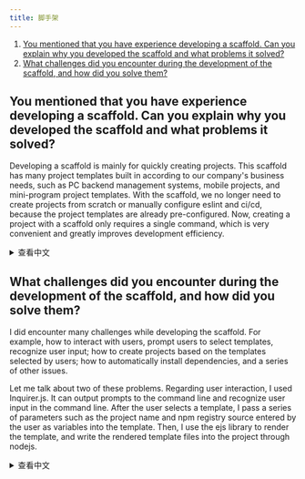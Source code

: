 ```yaml
---
title: 脚手架
---
```


1. [You mentioned that you have experience developing a scaffold. Can you explain why you developed the scaffold and what problems it solved?](#you-mentioned-that-you-have-experience-developing-a-scaffold-can-you-explain-why-you-developed-the-scaffold-and-what-problems-it-solved)
1. [What challenges did you encounter during the development of the scaffold, and how did you solve them?](#what-challenges-did-you-encounter-during-the-development-of-the-scaffold-and-how-did-you-solve-them)

## You mentioned that you have experience developing a scaffold. Can you explain why you developed the scaffold and what problems it solved?

Developing a scaffold is mainly for quickly creating projects. This scaffold has many project templates built in according to our company's business needs, such as PC backend management systems, mobile projects, and mini-program project templates. With the scaffold, we no longer need to create projects from scratch or manually configure eslint and ci/cd, because the project templates are already pre-configured. Now, creating a project with a scaffold only requires a single command, which is very convenient and greatly improves development efficiency.

<details>
<summary>查看中文</summary>
你提到有开发脚手架的经历，能讲一下为什么要开发脚手架吗，它解决了什么问题？

开发脚手架主要为了能快速地创建项目。这个脚手架根据我们公司的业务需求内置了很多项目模板，例如 PC 后台管理系统、移动端 项目、小程序项目模板等等。有了脚手架，我们就不用再从零开始创建项目，也不用手动配置 eslint、ci/cd 了，因为项目模板都已经提前配置好了。现在使用脚手架来创建项目只需要一行命令，非常方便，大大的提升了开发效率。

</details>

## What challenges did you encounter during the development of the scaffold, and how did you solve them?

I did encounter many challenges while developing the scaffold. For example, how to interact with users, prompt users to select templates, recognize user input; how to create projects based on the templates selected by users; how to automatically install dependencies, and a series of other issues.

Let me talk about two of these problems. Regarding user interaction, I used Inquirer.js. It can output prompts to the command line and recognize user input in the command line. After the user selects a template, I pass a series of parameters such as the project name and npm registry source entered by the user as variables into the template. Then, I use the ejs library to render the template, and write the rendered template files into the project through nodejs.

<details>
<summary>查看中文</summary>
你在开发脚手架的过程中遇到了哪些难题，你是怎么解决的？

我在开发脚手架的过程中确实遇到了很多难题。例如如何和用户交互，提示用户选择模板，识别用户的输入；如何根据用户选择的模板来创建项目；如何自动安装依赖等一系列问题。

我挑其中的两个问题来说吧。关于和用户交互的问题，我使用了 `Inquirer.js`，它能把提示输出到命令行，也能在命令行中识别用户的输入。在用户选择好模板后，我会根据用户输入的项目名称，npm 注册源等一系列参数当作变量传入模板，然后使用 `ejs` 库渲染模板，再通过 nodejs 将渲染好的模板文件写入项目。

</details>
